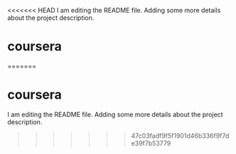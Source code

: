 <<<<<<< HEAD
I am editing the README file. Adding some more details about the project description.
# coursera
=======
# coursera
I am editing the README file. Adding some more details about the project description.
>>>>>>> 47c03fadf9f5f1901d46b336f9f7de39f7b53779
